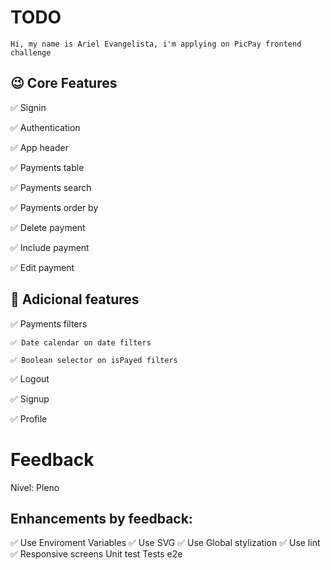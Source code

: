 # TODO

`Hi, my name is Ariel Evangelista, i'm applying on PicPay frontend challenge`

## 😉 Core Features

✅ Signin

✅ Authentication

✅ App header

✅ Payments table

✅ Payments search

✅ Payments order by

✅ Delete payment

✅ Include payment

✅ Edit payment

## 🚀 Adicional features

✅ Payments filters

    ✅ Date calendar on date filters

    ✅ Boolean selector on isPayed filters

✅ Logout

✅ Signup

✅ Profile

# Feedback

Nível: Pleno

## Enhancements by feedback:

✅ Use Enviroment Variables
✅ Use SVG
✅ Use Global stylization
✅ Use lint
✅ Responsive screens
Unit test
Tests e2e
